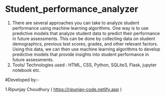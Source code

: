 # Student_performance_analyzer

1. There are several approaches you can take to analyze student performance using machine learning algorithms.
One way is to use predictive models that analyze student data to predict their performance in future assessments.
This can be done by collecting data on student demographics, previous test scores, grades, and other relevant factors.
Using this data, we can then use machine learning algorithms to develop predictive models that provide insights into
student performance in future assessments.
2. Tools/ Technologies used : HTML, CSS, Python, SQLite3, Flask, jupyter notebook etc.

#Developed by:-
  
  1.Ripunjay Choudhury ( https://ripunjay-code.netlify.app )
